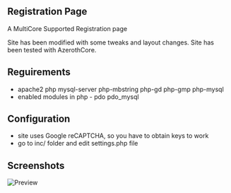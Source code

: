 ## Registration Page
A MultiCore Supported Registration page

Site has been modified with some tweaks and layout changes. Site has been tested with AzerothCore.

## Reguirements
 - apache2 php mysql-server php-mbstring php-gd php-gmp php-mysql
 - enabled modules in php - pdo pdo_mysql

## Configuration
 - site uses Google reCAPTCHA, so you have to obtain keys to work
 - go to inc/ folder and edit settings.php file


## Screenshots
![Preview](https://raw.githubusercontent.com/nolt/Registration-Page/img/preview.png)
